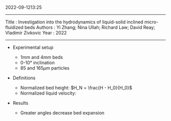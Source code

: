 2022-09-1213:25

---
Title :  Investigation into the hydrodynamics of liquid-solid inclined micro-fluidized beds
Authors : Yi Zhang; Nina Ullah; Richard Law; David Reay; Vladimir Zivkovic
Year : 2022

---

* Experimental setup
	* 1mm and 4mm beds
	* 0-10° inclination
	* 85 and 165$\mu m$ particles

* Definitions
	* Normalized bed height: $H_N = \frac{H - H_0}{H_0}$
	* Normalized liquid velocity: 


* Results
	* Greater angles decrease bed expansion

